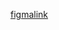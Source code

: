 [figmalink](https://www.figma.com/file/OiWM1uHA2GXphpQ3lxVUEb/4?type=design&node-id=0%3A1&mode=design&t=WlbVKQdX6nkfdgsz-1)
